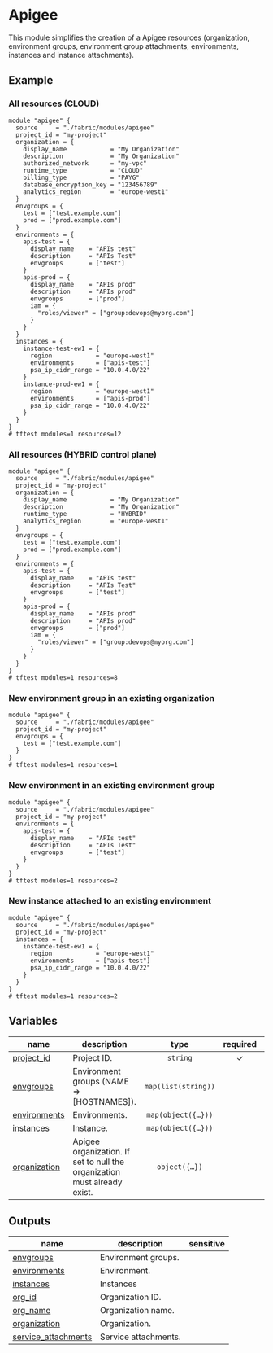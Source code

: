 # Apigee

This module simplifies the creation of a Apigee resources (organization, environment groups, environment group attachments, environments, instances and instance attachments). 

## Example

### All resources (CLOUD)

```hcl
module "apigee" {
  source     = "./fabric/modules/apigee"
  project_id = "my-project"
  organization = {
    display_name            = "My Organization"
    description             = "My Organization"
    authorized_network      = "my-vpc"
    runtime_type            = "CLOUD"
    billing_type            = "PAYG"
    database_encryption_key = "123456789"
    analytics_region        = "europe-west1"
  }
  envgroups = {
    test = ["test.example.com"]
    prod = ["prod.example.com"]
  }
  environments = {
    apis-test = {
      display_name    = "APIs test"
      description     = "APIs Test"
      envgroups       = ["test"]
    }
    apis-prod = {
      display_name    = "APIs prod"
      description     = "APIs prod"
      envgroups       = ["prod"]
      iam = {
        "roles/viewer" = ["group:devops@myorg.com"]
      }
    }
  }
  instances = {
    instance-test-ew1 = {
      region            = "europe-west1"
      environments      = ["apis-test"]
      psa_ip_cidr_range = "10.0.4.0/22"
    }
    instance-prod-ew1 = {
      region            = "europe-west1"
      environments      = ["apis-prod"]
      psa_ip_cidr_range = "10.0.4.0/22"
    }
  }
}
# tftest modules=1 resources=12
```

### All resources (HYBRID control plane)

```hcl
module "apigee" {
  source     = "./fabric/modules/apigee"
  project_id = "my-project"
  organization = {
    display_name            = "My Organization"
    description             = "My Organization"
    runtime_type            = "HYBRID"
    analytics_region        = "europe-west1"
  }
  envgroups = {
    test = ["test.example.com"]
    prod = ["prod.example.com"]
  }
  environments = {
    apis-test = {
      display_name    = "APIs test"
      description     = "APIs Test"
      envgroups       = ["test"]
    }
    apis-prod = {
      display_name    = "APIs prod"
      description     = "APIs prod"
      envgroups       = ["prod"]
      iam = {
        "roles/viewer" = ["group:devops@myorg.com"]
      }
    }
  }
}
# tftest modules=1 resources=8
```

### New environment group in an existing organization

```hcl
module "apigee" {
  source     = "./fabric/modules/apigee"
  project_id = "my-project"
  envgroups = {
    test = ["test.example.com"]
  }
}
# tftest modules=1 resources=1
```

### New environment in an existing environment group

```hcl
module "apigee" {
  source     = "./fabric/modules/apigee"
  project_id = "my-project"
  environments = {
    apis-test = {
      display_name    = "APIs test"
      description     = "APIs Test"
      envgroups       = ["test"]
    }
  }
}
# tftest modules=1 resources=2
```

### New instance attached to an existing environment

```hcl
module "apigee" {
  source     = "./fabric/modules/apigee"
  project_id = "my-project"
  instances = {
    instance-test-ew1 = {
      region            = "europe-west1"
      environments      = ["apis-test"]
      psa_ip_cidr_range = "10.0.4.0/22"
    }
  }
}
# tftest modules=1 resources=2
```
<!-- BEGIN TFDOC -->

## Variables

| name | description | type | required | default |
|---|---|:---:|:---:|:---:|
| [project_id](variables.tf#L68) | Project ID. | <code>string</code> | ✓ |  |
| [envgroups](variables.tf#L18) | Environment groups (NAME => [HOSTNAMES]). | <code>map&#40;list&#40;string&#41;&#41;</code> |  | <code>null</code> |
| [environments](variables.tf#L24) | Environments. | <code title="map&#40;object&#40;&#123;&#10;  display_name &#61; optional&#40;string&#41;&#10;  description  &#61; optional&#40;string, &#34;Terraform-managed&#34;&#41;&#10;  node_config &#61; optional&#40;object&#40;&#123;&#10;    min_node_count               &#61; optional&#40;number&#41;&#10;    max_node_count               &#61; optional&#40;number&#41;&#10;    current_aggregate_node_count &#61; number&#10;  &#125;&#41;&#41;&#10;  iam       &#61; optional&#40;map&#40;list&#40;string&#41;&#41;&#41;&#10;  envgroups &#61; list&#40;string&#41;&#10;&#125;&#41;&#41;">map&#40;object&#40;&#123;&#8230;&#125;&#41;&#41;</code> |  | <code>null</code> |
| [instances](variables.tf#L40) | Instance. | <code title="map&#40;object&#40;&#123;&#10;  display_name         &#61; optional&#40;string&#41;&#10;  description          &#61; optional&#40;string, &#34;Terraform-managed&#34;&#41;&#10;  region               &#61; string&#10;  environments         &#61; list&#40;string&#41;&#10;  psa_ip_cidr_range    &#61; string&#10;  disk_encryption_key  &#61; optional&#40;string&#41;&#10;  consumer_accept_list &#61; optional&#40;list&#40;string&#41;&#41;&#10;&#125;&#41;&#41;">map&#40;object&#40;&#123;&#8230;&#125;&#41;&#41;</code> |  | <code>null</code> |
| [organization](variables.tf#L54) | Apigee organization. If set to null the organization must already exist. | <code title="object&#40;&#123;&#10;  display_name            &#61; optional&#40;string&#41;&#10;  description             &#61; optional&#40;string, &#34;Terraform-managed&#34;&#41;&#10;  authorized_network      &#61; optional&#40;string&#41;&#10;  runtime_type            &#61; optional&#40;string, &#34;CLOUD&#34;&#41;&#10;  billing_type            &#61; optional&#40;string&#41;&#10;  database_encryption_key &#61; optional&#40;string&#41;&#10;  analytics_region        &#61; optional&#40;string, &#34;europe-west1&#34;&#41;&#10;&#125;&#41;">object&#40;&#123;&#8230;&#125;&#41;</code> |  | <code>null</code> |

## Outputs

| name | description | sensitive |
|---|---|:---:|
| [envgroups](outputs.tf#L17) | Environment groups. |  |
| [environments](outputs.tf#L22) | Environment. |  |
| [instances](outputs.tf#L27) | Instances |  |
| [org_id](outputs.tf#L32) | Organization ID. |  |
| [org_name](outputs.tf#L37) | Organization name. |  |
| [organization](outputs.tf#L42) | Organization. |  |
| [service_attachments](outputs.tf#L47) | Service attachments. |  |

<!-- END TFDOC -->
